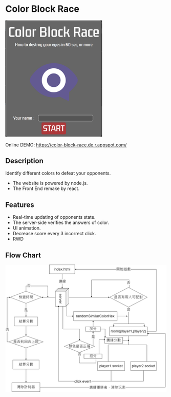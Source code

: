 Color Block Race
===
<img src="https://github.com/h1586685/ColorBlockRace/blob/main/icon.png"  width="60%" height="60%">

Online DEMO:
https://color-block-race.de.r.appspot.com/

Description
---
Identify different colors to defeat your opponents.
+ The website is powered by node.js.
+ The Front End remake by react.

Features
---
+ Real-time updating of opponents state.
+ The server-side verifies the answers of color.
+ UI animation.
+ Decrease score every 3 incorrect click.
+ RWD

Flow Chart
---
![flow](https://github.com/h1586685/ColorBlockRace/blob/main/flow_chart.png)
